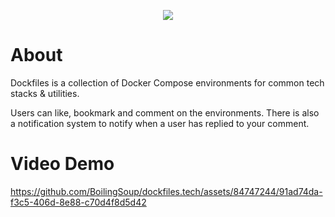 <p align="center" width="100%">
  <img src="https://github.com/BoilingSoup/dockfiles.tech/assets/84747244/465e9fd2-565d-44aa-bcc0-9aa63ec82dae">
</p>

# About
Dockfiles is a collection of Docker Compose environments for common tech stacks & utilities. 

Users can like, bookmark and comment on the environments. There is also a notification system to notify when a user has replied to your comment.

# Video Demo


https://github.com/BoilingSoup/dockfiles.tech/assets/84747244/91ad74da-f3c5-406d-8e88-c70d4f8d5d42

